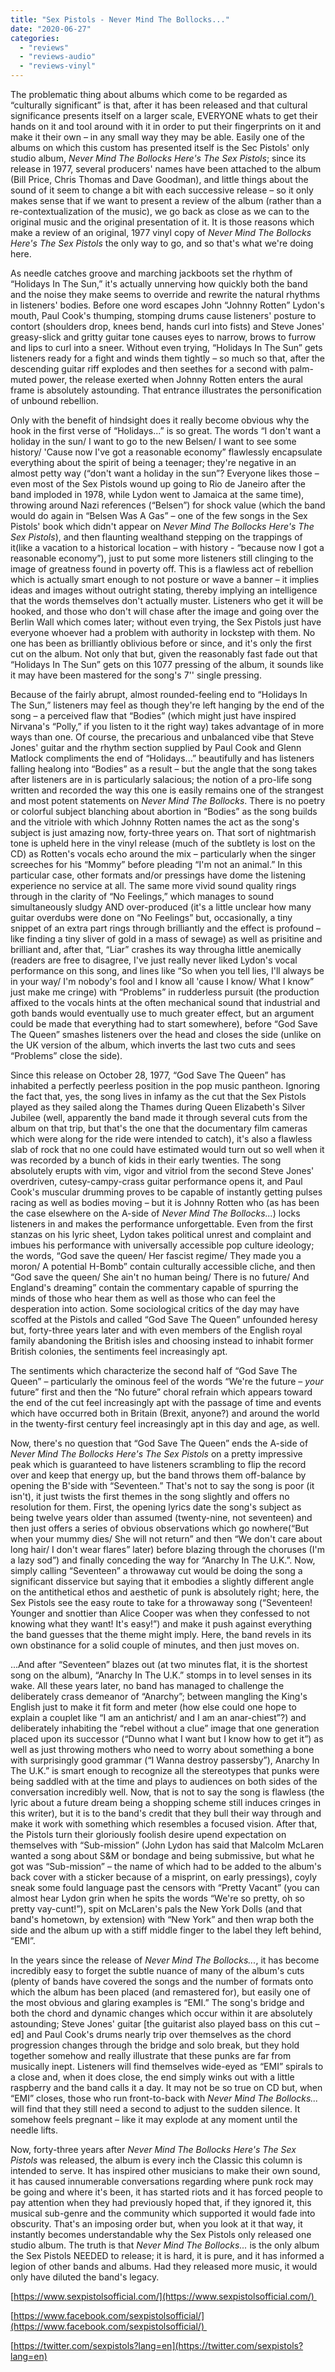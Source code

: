 ```yaml
---
title: "Sex Pistols - Never Mind The Bollocks..."
date: "2020-06-27"
categories: 
  - "reviews"
  - "reviews-audio"
  - "reviews-vinyl"
---
```


The problematic thing about albums which come to be regarded as “culturally significant” is that, after it has been released and that cultural significance presents itself on a larger scale, EVERYONE whats to get their hands on it and tool around with it in order to put their fingerprints on it and make it their own – in any small way they may be able. Easily one of the albums on which this custom has presented itself is the Sec Pistols' only studio album, _Never Mind The Bollocks Here's The Sex Pistols_; since its release in 1977, several producers' names have been attached to the album (Bill Price, Chris Thomas and Dave Goodman), and little things about the sound of it seem to change a bit with each successive release – so it only makes sense that if we want to present a review of the album (rather than a re-contextualization of the music), we go back as close as we can to the original music and the original presentation of it. It is those reasons which make a review of an original, 1977 vinyl copy of _Never Mind The Bollocks Here's The Sex Pistols_ the only way to go, and so that's what we're doing here. 

As needle catches groove and marching jackboots set the rhythm of “Holidays In The Sun,” it's actually unnerving how quickly both the band and the noise they make seems to override and rewrite the natural rhythms in listeners' bodies. Before one word escapes John “Johnny Rotten” Lydon's mouth, Paul Cook's thumping, stomping drums cause listeners' posture to contort (shoulders drop, knees bend, hands curl into fists) and Steve Jones' greasy-slick and gritty guitar tone causes eyes to narrow, brows to furrow and lips to curl into a sneer. Without even trying, “Holidays In The Sun” gets listeners ready for a fight and winds them tightly – so much so that, after the descending guitar riff explodes and then seethes for a second with palm-muted power, the release exerted when Johnny Rotten enters the aural frame is absolutely astounding. That entrance illustrates the personification of unbound rebellion.

Only with the benefit of hindsight does it really become obvious why the hook in the first verse of “Holidays...” is so great. The words “I don't want a holiday in the sun/ I want to go to the new Belsen/ I want to see some history/ 'Cause now I've got a reasonable economy” flawlessly encapsulate everything about the spirit of being a teenager; they're negative in an almost petty way (“don't want a holiday in the sun”? Everyone likes those – even most of the Sex Pistols wound up going to Rio de Janeiro after the band imploded in 1978, while Lydon went to Jamaica at the same time), throwing around Nazi references (“Belsen”) for shock value (which the band would do again in “Belsen Was A Gas” – one of the few songs in the Sex Pistols' book which didn't appear on _Never Mind The Bollocks Here's The Sex Pistols_), and then flaunting wealthand stepping on the trappings of it(like a vacation to a historical location – with history - “because now I got a reasonable economy”), just to put some more listeners still clinging to the image of greatness found in poverty off. This is a flawless act of rebellion which is actually smart enough to not posture or wave a banner – it implies ideas and images without outright stating, thereby implying an intelligence that the words themselves don't actually muster. Listeners who get it will be hooked, and those who don't will chase after the image and going over the Berlin Wall which comes later; without even trying, the Sex Pistols just have everyone whoever had a problem with authority in lockstep with them. No one has been as brilliantly oblivious before or since, and it's only the first cut on the album. Not only that but, given the reasonably fast fade out that “Holidays In The Sun” gets on this 1077 pressing of the album, it sounds like it may have been mastered for the song's 7'' single pressing.

Because of the fairly abrupt, almost rounded-feeling end to “Holidays In The Sun,” listeners may feel as though they're left hanging by the end of the song – a perceived flaw that “Bodies” (which might just have inspired Nirvana's “Polly,” if you listen to it the right way) takes advantage of in more ways than one. Of course, the precarious and unbalanced vibe that Steve Jones' guitar and the rhythm section supplied by Paul Cook and Glenn Matlock compliments the end of “Holidays...” beautifully and has listeners falling healong into “Bodies” as a result – but the angle that the song takes after listeners are in is particularly salacious; the notion of a pro-life song written and recorded the way this one is easily remains one of the strangest and most potent statements on _Never Mind The Bollocks_. There is no poetry or colorful subject blanching about abortion in “Bodies” as the song builds and the vitriole with which Johnny Rotten names the act as the song's subject is just amazing now, forty-three years on. That sort of nightmarish tone is upheld here in the vinyl release (much of the subtlety is lost on the CD) as Rotten's vocals echo around the mix – particularly when the singer screeches for his “Mommy” before pleading “I'm not an animal.” In this particular case, other formats and/or pressings have dome the listening experience no service at all. The same more vivid sound quality rings through in the clarity of “No Feelings,” which manages to sound simultaneously sludgy AND over-produced (it's a little unclear how many guitar overdubs were done on “No Feelings” but, occasionally, a tiny snippet of an extra part rings through brilliantly and the effect is profound – like finding a tiny sliver of gold in a mass of sewage) as well as prisitine and brilliant and, after that, “Liar” crashes its way througha little anemically (readers are free to disagree, I've just really never liked Lydon's vocal performance on this song, and lines like “So when you tell lies, I'll always be in your way/ I'm nobody's fool and I know all 'cause I know/ What I know” just make me cringe) with “Problems” in rudderless pursuit (the production affixed to the vocals hints at the often mechanical sound that industrial and goth bands would eventually use to much greater effect, but an argument could be made that everything had to start somewhere), before “God Save The Queen” smashes listeners over the head and closes the side (unlike on the UK version of the album, which inverts the last two cuts and sees “Problems” close the side).

Since this release on October 28, 1977, “God Save The Queen” has inhabited a perfectly peerless position in the pop music pantheon. Ignoring the fact that, yes, the song lives in infamy as the cut that the Sex Pistols played as they sailed along the Thames during Queen Elizabeth's Silver Jubilee (well, apparently the band made it through several cuts from the album on that trip, but that's the one that the documentary film cameras which were along for the ride were intended to catch), it's also a flawless slab of rock that no one could have estimated would turn out so well when it was recorded by a bunch of kids in their early twenties. The song absolutely erupts with vim, vigor and vitriol from the second Steve Jones' overdriven, cutesy-campy-crass guitar performance opens it, and Paul Cook's muscular drumming proves to be capable of instantly getting pulses racing as well as bodies moving – but it is Johnny Rotten who (as has been the case elsewhere on the A-side of _Never Mind The Bollocks..._) locks listeners in and makes the performance unforgettable. Even from the first stanzas on his lyric sheet, Lydon takes political unrest and complaint and imbues his performance with universally accessible pop culture ideology; the words, “God save the queen/ Her fascist regime/ They made you a moron/ A potential H-Bomb” contain culturally accessible cliche, and then “God save the queen/ She ain't no human being/ There is no future/ And England's dreaming” contain the commentary capable of spurring the minds of those who hear them as well as those who can feel the desperation into action. Some sociological critics of the day may have scoffed at the Pistols and called “God Save The Queen” unfounded heresy but, forty-three years later and with even members of the English royal family abandoning the British isles and choosing instead to inhabit former British colonies, the sentiments feel increasingly apt.

The sentiments which characterize the second half of “God Save The Queen” – particularly the ominous feel of the words “We're the future – _your_ future” first and then the “No future” choral refrain which appears toward the end of the cut feel increasingly apt with the passage of time and events which have occurred both in Britain (Brexit, anyone?) and around the world in the twenty-first century feel increasingly apt in this day and age, as well.

Now, there's no question that “God Save The Queen” ends the A-side of _Never Mind The Bollocks Here's The Sex Pistols_ on a pretty impressive peak which is guaranteed to have listeners scrambling to flip the record over and keep that energy up, but the band throws them off-balance by opening the B'side with “Seventeen.” That's not to say the song is poor (it isn't), it just twists the first themes in the song slightly and offers no resolution for them. First, the opening lyrics date the song's subject as being twelve years older than assumed (twenty-nine, not seventeen) and then just offers a series of obvious observations which go nowhere(“But when your mummy dies/ She will not return” and then “We don't care about long hair/ I don't wear flares” later) before blazing through the choruses (I'm a lazy sod”) and finally conceding the way for “Anarchy In The U.K.”. Now, simply calling “Seventeen” a throwaway cut would be doing the song a significant disservice but saying that it embodies a slightly different angle on the antithetical ethos and aesthetic of punk is absolutely right; here, the Sex Pistols see the easy route to take for a throwaway song (“Seventeen! Younger and snottier than Alice Cooper was when they confessed to not knowing what they want! It's easy!”) and make it push against everything the band guesses that the theme might imply. Here, the band revels in its own obstinance for a solid couple of minutes, and then just moves on.

...And after “Seventeen” blazes out (at two minutes flat, it is the shortest song on the album), “Anarchy In The U.K.” stomps in to level senses in its wake. All these years later, no band has managed to challenge the deliberately crass demeanor of “Anarchy”; between mangling the King's English just to make it fit form and meter (how else could one hope to explain a couplet like “I am an antichrist/ and I am an anar-chiest”?) and deliberately inhabiting the “rebel without a clue” image that one generation placed upon its successor (“Dunno what I want but I know how to get it”) as well as just throwing mothers who need to worry about something a bone with surprisingly good grammar (“I Wanna destroy passersby”), Anarchy In The U.K.” is smart enough to recognize all the stereotypes that punks were being saddled with at the time and plays to audiences on both sides of the conversation incredibly well. Now, that is not to say the song is flawless (the lyric about a future dream being a shopping scheme still induces cringes in this writer), but it is to the band's credit that they bull their way through and make it work with something which resembles a focused vision. After that, the Pistols turn their gloriously foolish desire upend expectation on themselves with “Sub-mission” (John Lydon has said that Malcolm McLaren wanted a song about S&M or bondage and being submissive, but what he got was “Sub-mission” – the name of which had to be added to the album's back cover with a sticker because of a misprint, on early pressings), coyly sneak some fould language past the censors with “Pretty Vacant” (you can almost hear Lydon grin when he spits the words “We're so pretty, oh so pretty vay-cunt!”), spit on McLaren's pals the New York Dolls (and that band's hometown, by extension) with “New York” and then wrap both the side and the album up with a stiff middle finger to the label they left behind, “EMI”. 

In the years since the release of _Never Mind The Bollocks..._, it has become incredibly easy to forget the subtle nuance of many of the album's cuts (plenty of bands have covered the songs and the number of formats onto which the album has been placed (and remastered for), but easily one of the most obvious and glaring examples is “EMI.” The song's bridge and both the chord and dynamic changes which occur within it are absolutely astounding; Steve Jones' guitar \[the guitarist also played bass on this cut –ed\] and Paul Cook's drums nearly trip over themselves as the chord progression changes through the bridge and solo break, but they hold together somehow and really illustrate that these punks are far from musically inept. Listeners will find themselves wide-eyed as “EMI” spirals to a close and, when it does close, the end simply winks out with a little raspberry and the band calls it a day. It may not be so true on CD but, when “EMI” closes, those who run front-to-back with _Never Mind The Bollocks..._ will find that they still need a second to adjust to the sudden silence. It somehow feels pregnant – like it may explode at any moment until the needle lifts.

Now, forty-three years after _Never Mind The Bollocks Here's The Sex Pistols_ was released, the album is every inch the Classic this column is intended to serve. It has inspired other musicians to make their own sound, it has caused innumerable conversations regarding where punk rock may be going and where it's been, it has started riots and it has forced people to pay attention when they had previously hoped that, if they ignored it, this musical sub-genre and the community which supported it would fade into obscurity. That's an imposing order but, when you look at it that way, it instantly becomes understandable why the Sex Pistols only released one studio album. The truth is that _Never Mind The Bollocks..._ is the only album the Sex Pistols NEEDED to release; it is hard, it is pure, and it has informed a legion of other bands and albums. Had they released more music, it would only have diluted the band's legacy. 

[https://www.sexpistolsofficial.com/](https://www.sexpistolsofficial.com/) 

[https://www.facebook.com/sexpistolsofficial/](https://www.facebook.com/sexpistolsofficial/) 

[https://twitter.com/sexpistols?lang=en](https://twitter.com/sexpistols?lang=en)
